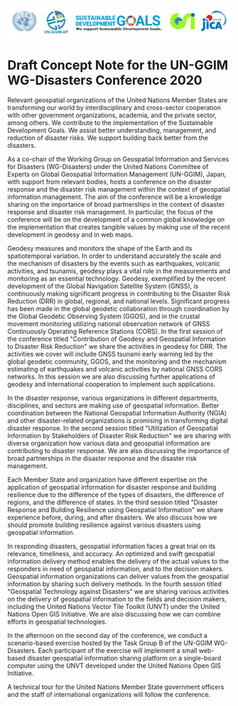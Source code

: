 ![banner](banner.jpg)

# Draft Concept Note for the UN-GGIM WG-Disasters Conference 2020

Relevant geospatial organizations of the United Nations Member States are transforming our world by interdisciplinary and cross-sector cooperation with other government organizations, academia, and the private sector, among others. We contribute to the implementation of the Sustainable Development Goals. We assist better understanding, management, and reduction of disaster risks. We support building back better from the disasters. 

As a co-chair of the Working Group on Geospatial Information and Services for Disasters (WG-Disasters) under the United Nations Committee of Experts on Global Geospatial Information Management (UN-GGIM), Japan, with support from relevant bodies, hosts a conference on the disaster response and the disaster risk management within the context of geospatial information management. The aim of the conference will be a knowledge sharing on the importance of broad partnerships in the context of disaster response and disaster risk management. In particular, the focus of the conference will be on the development of a common global knowledge on the implementation that creates tangible values by making use of the recent development in geodesy and in web maps. 

Geodesy measures and monitors the shape of the Earth and its spatiotemporal variation. In order to understand accurately the scale and the mechanism of disasters by the events such as earthquakes, volcanic activities, and tsunamis, geodesy plays a vital role in the measurements and monitoring as an essential technology. Geodesy, exemplified by the recent development of the Global Navigation Satellite System (GNSS), is continuously making significant progress in contributing to the Disaster Risk Reduction (DRR) in global, regional, and national levels. Significant progress has been made in the global geodetic collaboration through coordination by the Global Geodetic Observing System (GGOS), and in the crustal movement monitoring utilizing national observation network of GNSS Continuously Operating Reference Stations (CORS). In the first session of the conference titled "Contribution of Geodesy and Geospatial Information to Disaster Risk Reduction" we share the activities in geodesy for DRR. The activities we cover will include GNSS tsunami early warning led by the global geodetic community, GGOS, and the monitoring and the mechanism estimating of earthquakes and volcanic activities by national GNSS CORS networks. In this session we are also discussing further applications of geodesy and international cooperation to implement such applications. 

In the disaster response, various organizations in different departments, disciplines, and sectors are making use of geospatial information. Better coordination between the National Geospatial Information Authority (NGIA) and other disaster-related organizations is promising in transforming digital disaster response. In the second session titled "Utilization of Geospatial Information by Stakeholders of Disaster Risk Reduction" we are sharing with diverse organization how various data and geospatial information are contributing to disaster response. We are also discussing the importance of broad partnerships in the disaster response and the disaster risk management.

Each Member State and organization have different expertise on the application of geospatial information for disaster response and building resilience due to the difference of the types of disasters, the difference of regions, and the difference of states. In the third session titled "Disaster Response and Building Resilience using Geospatial Information" we share experience before, during, and after disasters. We also discuss how we should promote building resilience against various disasters using geospatial information.

In responding disasters, geospatial information faces a great trial on its relevance, timeliness, and accuracy. An optimized and swift geospatial information delivery method enables the delivery of the actual values to the responders in need of geospatial information, and to the decision makers. Geospatial information organizations can deliver values from the geospatial information by sharing such delivery methods. In the fourth session titled "Geospatial Technology against Disasters" we are sharing various activities on the delivery of geospatial information to the fields and decision makers, including the United Nations Vector Tile Toolkit (UNVT) under the United Nations Open GIS Initiative. We are also discussing how we can combine efforts in geospatial technologies. 

In the afternoon on the second day of the conference, we conduct a scenario-based exercise hosted by the Task Group B of the UN-GGIM WG-Disasters. Each participant of the exercise will implement a small web-based disaster geospatial information sharing platform on a single-board computer using the UNVT developed under the United Nations Open GIS Initiative. 

A technical tour for the United Nations Member State government officers and the staff of international organizations will follow the conference. 
